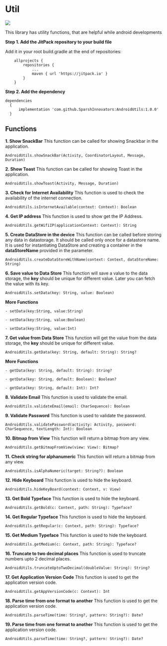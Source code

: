 # Util

[![](https://jitpack.io/v/SparshInnovators/Util.svg)](https://jitpack.io/#SparshInnovators/Util)

This library has utility functions, that are helpful while android developments

**Step 1. Add the JitPack repository to your build file**

Add it in your root build.gradle at the end of repositories:
```
	allprojects {
		repositories {
			...
			maven { url 'https://jitpack.io' }
		}
	}
```


**Step 2. Add the dependency**
```
dependencies
  {
      implementation 'com.github.SparshInnovators:AndroidUtils:1.0.0'
  }
```


## Functions

**1. Show SnackBar**
This function can be called for showing Snackbar in the application.
```
AndroidUtils.showSnackBar(Activity, CoordinatorLayout, Message, Duration) 
```

**2. Show Toast**
This function can be called for showing Toast in the application.
```
AndroidUtils.showToast(Activity, Message, Duration)
```

**3. Check for Internet Availability**
This function is used to check the availability of the internet connection.
```
AndroidUtils.isInternetAvailable(context: Context): Boolean
```

**4. Get IP address**
This function is used to show get the IP Address.
```
AndroidUtils.getWifiIP(applicationContext: Context): String
```


**5. Create DataStore in the device**
This function can be called before storing any data in datastorage. It should be called only once for a datastore name. It is used for instantiating DataStore and creating a container in the **dataStoreName** provided in the parameter.
```
AndroidUtils.createDataStoreWithName(context: Context, dataStoreName: String)
```

**6. Save value to Data Store**
This function will save a value to the data storage, the **key** should be unique for different value. Later you can fetch the value with its key.
```
AndroidUtils.setData(key: String, value: Boolean)
```
**More Functions**
```
- setData(key:String, value:String)

- setData(key:String, value:Boolean)

- setData(key:String, value:Int)
```


**7. Get value from Data Store**
This function will get the value from the data storage, the **key** should be unique for different value.
```
AndroidUtils.getData(key: String, default: String): String?
```
**More Functions**
```
- getData(key: String, default: String): String?

- getData(key: String, default: Boolean): Boolean?

- getData(key: String, default: Int): Int?
```

**8. Validate Email**
This function is used to validate the email.
```
AndroidUtils.validateEmail(email: CharSequence): Boolean
```

**9. Validate Password**
This function is used to validate the password. 
```
AndroidUtils.validatePassword(activity: Activity, password: CharSequence, textLength: Int): Boolean 
```

**10. Bitmap from View**
This function will return a bitmap from any view.
```
AndroidUtils.getBitmapFromView(view: View): Bitmap?
```

**11. Check string for alphanumeric**
This function will return a bitmap from any view.
```
AndroidUtils.isAlphaNumeric(target: String?): Boolean
```

**12. Hide Keyboard**
This function is used to hide the keyboard.
```
AndroidUtils.hideKeyBoard(context: Context, v: View)
```

**13. Get Bold Typeface**
This function is used to hide the keyboard.
```
AndroidUtils.getBold(c: Context, path: String): Typeface?
```

**14. Get Regular Typeface**
This function is used to hide the keyboard.
```
AndroidUtils.getRegular(c: Context, path: String): Typeface?
```

**15. Get Medium Typeface**
This function is used to hide the keyboard.
```
AndroidUtils.getMedium(c: Context, path: String): Typeface?
```

**16. Truncate to two decimal places**
This function is used to truncate numbers upto 2 decimal places.
```
AndroidUtils.truncateUptoTwoDecimal(doubleValue: String): String?
```

**17. Get Application Version Code**
This function is used to get the application version code.
```
AndroidUtils.getAppVersionCode(c: Context): Int 
```

**18. Parse time from one format to another**
This function is used to get the application version code.
```
AndroidUtils.parseTime(time: String?, pattern: String?): Date?
```

**19. Parse time from one format to another**
This function is used to get the application version code.
```
AndroidUtils.parseTime(time: String?, pattern: String?): Date?
```












